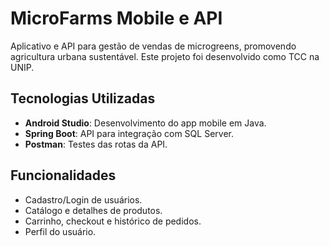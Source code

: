 # MicroFarms Mobile e API

Aplicativo e API para gestão de vendas de microgreens, promovendo agricultura urbana sustentável. Este projeto foi desenvolvido como TCC na UNIP.

## Tecnologias Utilizadas
- **Android Studio**: Desenvolvimento do app mobile em Java.
- **Spring Boot**: API para integração com SQL Server.
- **Postman**: Testes das rotas da API.

## Funcionalidades
- Cadastro/Login de usuários.
- Catálogo e detalhes de produtos.
- Carrinho, checkout e histórico de pedidos.
- Perfil do usuário.

